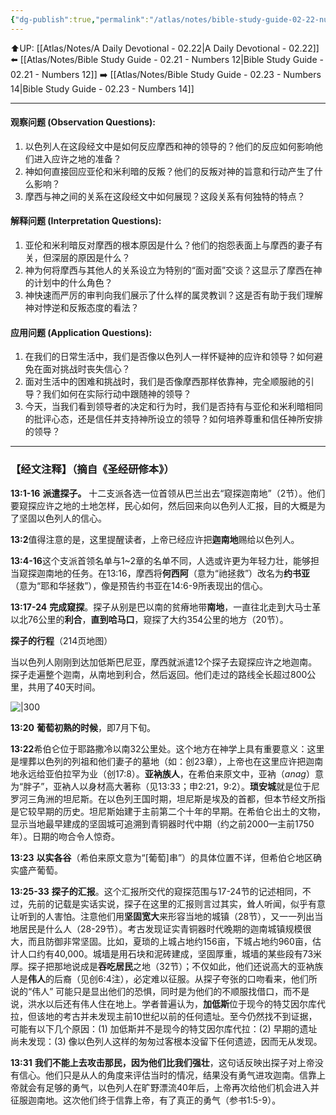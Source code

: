 ```yaml
---
{"dg-publish":true,"permalink":"/atlas/notes/bible-study-guide-02-22-numbers-13/","noteIcon":""}
---
```


⬆️UP: [[Atlas/Notes/A Daily Devotional - 02.22\|A Daily Devotional - 02.22]]
⬅️ [[Atlas/Notes/Bible Study Guide - 02.21 - Numbers 12\|Bible Study Guide - 02.21 - Numbers 12]]
➡️ [[Atlas/Notes/Bible Study Guide - 02.23 - Numbers 14\|Bible Study Guide - 02.23 - Numbers 14]] 

---
#### 观察问题 (Observation Questions):
1. 以色列人在这段经文中是如何反应摩西和神的领导的？他们的反应如何影响他们进入应许之地的准备？
2. 神如何直接回应亚伦和米利暗的反叛？他们的反叛对神的旨意和行动产生了什么影响？
3. 摩西与神之间的关系在这段经文中如何展现？这段关系有何独特的特点？

#### 解释问题 (Interpretation Questions):
1. 亚伦和米利暗反对摩西的根本原因是什么？他们的抱怨表面上与摩西的妻子有关，但深层的原因是什么？
2. 神为何将摩西与其他人的关系设立为特别的“面对面”交谈？这显示了摩西在神的计划中的什么角色？
3. 神快速而严厉的审判向我们展示了什么样的属灵教训？这是否有助于我们理解神对悖逆和反叛态度的看法？

#### 应用问题 (Application Questions):
1. 在我们的日常生活中，我们是否像以色列人一样怀疑神的应许和领导？如何避免在面对挑战时丧失信心？
2. 面对生活中的困难和挑战时，我们是否像摩西那样依靠神，完全顺服祂的引导？我们如何在实际行动中跟随神的领导？
3. 今天，当我们看到领导者的决定和行为时，我们是否持有与亚伦和米利暗相同的批评心态，还是信任并支持神所设立的领导？如何培养尊重和信任神所安排的领导？

---
### 【经文注释】（摘自《圣经研修本》）

**13:1-16** **派遣探子。** 十二支派各选一位首领从巴兰出去“窥探迦南地”（2节）。他们要窥探应许之地的土地怎样，民心如何，然后回来向以色列人汇报，目的大概是为了坚固以色列人的信心。

**13:2**值得注意的是，这里提醒读者，上帝已经应许把**迦南地**赐给以色列人。

**13:4-16**这个支派首领名单与1~2章的名单不同，人选或许更为年轻力壮，能够担当窥探迦南地的任务。在13:16，摩西将**何西阿**（意为“祂拯救”）改名为**约书亚**（意为“耶和华拯救”），像是预告约书亚在14:6-9所表现出的信心。

**13:17-24** **完成窥探**。探子从别是巴以南的贫瘠地带**南地**，一直往北走到大马士革以北76公里的**利合**，**直到哈马口**，窥探了大约354公里的地方（20节）。

**探子的行程**（214页地图）

当以色列人刚刚到达加低斯巴尼亚，摩西就派遣12个探子去窥探应许之地迦南。探子走遍整个迦南，从南地到利合，然后返回。他们走过的路线全长超过800公里，共用了40天时间。

![|300](https://yimawusi.net/wp-content/uploads/2023/01/map-04-02-p-214.jpg?w=638)

**13:20** **葡萄初熟的时候**，即7月下旬。

**13:22**希伯仑位于耶路撒冷以南32公里处。这个地方在神学上具有重要意义：这里是埋葬以色列的列祖和他们妻子的墓地（如：创23章），上帝也在这里应许把迦南地永远给亚伯拉罕为业（创17:8）。**亚衲族人**，在希伯来原文中，亚衲（_anag_）意为“胖子”，亚衲人以身材高大著称（见13:33；申2:21，9:2）。**琐安城**就是位于尼罗河三角洲的坦尼斯。在以色列王国时期，坦尼斯是埃及的首都，但本节经文所指是它较早期的历史。坦尼斯始建于主前第二个十年的早期。在希伯仑出土的文物，显示当地最早建成的坚固城可追溯到青铜器时代中期（约之前2000—主前1750年）。日期的吻合令人惊奇。

**13:23** **以实各谷**（希伯来原文意为“[葡萄]串”）的具体位置不详，但希伯仑地区确实盛产葡萄。

**13:25-33** **探子的汇报**。这个汇报所交代的窥探范围与17-24节的记述相同，不过，先前的记载是实话实说，探子在这里的汇报则言过其实，耸人听闻，似乎有意让听到的人害怕。注意他们用**坚固宽大**来形容当地的城镇（28节），又一一列出当地居民是什么人（28-29节）。考古发现证实青铜器时代晚期的迦南城镇规模很大，而且防御非常坚固。比如，夏琐的上城占地约156亩，下城占地约960亩，估计人口约有40,000。城墙是用石块和泥砖建成，坚固厚重，城墙的某些段有73米厚。探子把那地说成是**吞吃居民**之地（32节）；不仅如此，他们还说高大的亚衲族人是**伟人**的后裔（见创6:4注），必定难以征服。从探子夸张的口吻看来，他们所说的“伟人” 可能只是显出他们的恐惧，同时是为他们的不顺服找借口，而不是说，洪水以后还有伟人住在地上。学者普遍认为，**加低斯**位于现今的特艾因尔库代拉，但该地的考古并未发现主前10世纪以前的任何遗址。至今仍然找不到证据，可能有以下几个原因：(1) 加低斯并不是现今的特艾因尔库代拉：(2) 早期的遗址尚未发现：(3) 像以色列人这样的匆匆过客根本没留下任何遗迹，因而无从发现。

**13:31** **我们不能上去攻击那民，因为他们比我们强壮**，这句话反映出探子对上帝没有信心。他们只是从人的角度来评估当时的情况，结果没有勇气进攻迦南。信靠上帝就会有足够的勇气，以色列人在旷野漂流40年后，上帝再次给他们机会进入并征服迦南地。这次他们终于信靠上帝，有了真正的勇气（参书1:5-9）。